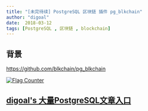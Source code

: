 ```yaml
---
title: "[未完待续] PostgreSQL 区块链 插件 pg_blkchain"
author: "digoal"
date:  2018-03-12
tags: [PostgreSQL , 区块链 , blockchain]
---
```

## 背景   


https://github.com/blkchain/pg_blkchain  
  
<a rel="nofollow" href="http://info.flagcounter.com/h9V1"  ><img src="http://s03.flagcounter.com/count/h9V1/bg_FFFFFF/txt_000000/border_CCCCCC/columns_2/maxflags_12/viewers_0/labels_0/pageviews_0/flags_0/"  alt="Flag Counter"  border="0"  ></a>  
  
  
  
  
  
  
## [digoal's 大量PostgreSQL文章入口](https://github.com/digoal/blog/blob/master/README.md "22709685feb7cab07d30f30387f0a9ae")
  

